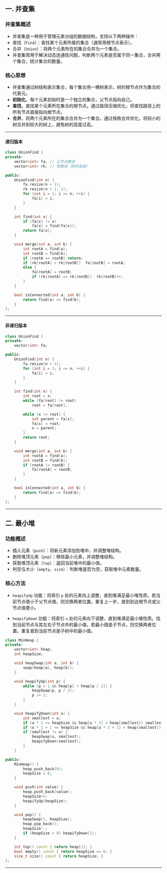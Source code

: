 ## 一. 并查集

### 并查集概述
- 并查集是一种用于管理元素分组的数据结构，支持以下两种操作：
- 查找（`Find`）：查找某个元素所属的集合（通常用根节点表示）。
- 合并（`Union`）：将两个元素所在的集合合并为一个集合。
- 并查集常用于解决动态连通性问题，判断两个元素是否属于同一集合，合并两个集合，统计集合的数量。

### 核心思想
- 并查集通过树结构表示集合，每个集合用一棵树表示，树的根节点作为集合的代表元。
- **初始化**，每个元素初始时是一个独立的集合，父节点指向自己。
- **查找**，查找某个元素所在集合的根节点。通过路径压缩优化，将查找路径上的所有节点直接指向根节点。
- **合并**，将两个元素所在的集合合并为一个集合。通过按秩合并优化，将较小的树合并到较大的树上，避免树的高度过高。

---

#### 递归版本
```cpp
class UnionFind {
private:
    vector<int> fa; // 父节点数组
    vector<int> rk; // 秩数组（树的高度）

public:
    UnionFind(int n) {
        fa.resize(n + 1);
        rk.resize(n + 1, 1);
        for (int i = 1; i <= n; ++i) {
            fa[i] = i;
        }
    }

    int find(int x) {
        if (fa[x] != x)
            fa[x] = find(fa[x]);
        return fa[x];
    }

    void merge(int a, int b) {
        int rootA = find(a);
        int rootB = find(b);
        if (rootA == rootB) return;
        if (rk[rootA] > rk[rootB])  fa[rootB] = rootA;
        else {
            fa[rootA] = rootB;
            if (rk[rootA] == rk[rootB])  rk[rootB]++;
        }
    }

    bool isConnected(int a, int b) {
        return find(a) == find(b);
    }
};
```

---

#### 非递归版本
```cpp
class UnionFind {
private:
    vector<int> fa;

public:
    UnionFind(int n) {
        fa.resize(n + 1);
        for (int i = 1; i <= n; ++i) {
            fa[i] = i;
        }
    }

    int find(int x) {
        int root = x;
        while (fa[root] != root)
            root = fa[root];

        while (x != root) {
            int parent = fa[x];
            fa[x] = root;
            x = parent;
        }
        return root;
    }

    void merge(int a, int b) {
        int rootA = find(a);
        int rootB = find(b);
        if (rootA != rootB) {
            fa[rootA] = rootB;
        }
    }

    bool isConnected(int a, int b) {
        return find(a) == find(b);
    }
};
```

---

## 二. 最小堆

### 功能概述

- 插入元素（`push`）：将新元素添加到堆中，并调整堆结构。
- 删除堆顶元素（`pop`）：移除最小元素，并调整堆结构。
- 获取堆顶元素（`top`）：返回当前堆中的最小值。
- 判空与大小（`empty`、`size`）：判断堆是否为空，获取堆中元素数量。

### 核心方法

- `heapifyUp` 功能：将索引 `p` 处的元素向上调整，直到堆满足最小堆性质。若当前节点值小于父节点值，则交换两者位置。重复上一步，直到到达根节点或父节点值更小。


- `heapifyDown` 功能：将索引 `u` 处的元素向下调整，直到堆满足最小堆性质。找到当前节点与其左右子节点中的最小值。若最小值是子节点，则交换两者位置。重复直到当前节点是子树中的最小值。

```cpp
class MinHeap {
private:
    vector<int> heap;
    int heapSize;

    void heapSwap(int a, int b) {
        swap(heap[a], heap[b]);
    }

    void heapifyUp(int p) {
        while (p > 1 && heap[p] < heap[p / 2]) {
            heapSwap(p, p / 2);
            p /= 2;
        }
    }

    void heapifyDown(int u) {
        int smallest = u;
        if (u * 2 <= heapSize && heap[u * 2] < heap[smallest]) smallest = u * 2;
        if (u * 2 + 1 <= heapSize && heap[u * 2 + 1] < heap[smallest]) smallest = u * 2 + 1;
        if (smallest != u) {
            heapSwap(u, smallest);
            heapifyDown(smallest);
        }
    }

public:
    MinHeap() {
        heap.push_back(0);
        heapSize = 0;
    }

    void push(int value) {
        heap.push_back(value);
        heapSize++;
        heapifyUp(heapSize);
    }

    void pop() {
        heapSwap(1, heapSize);
        heap.pop_back();
        heapSize--;
        if (heapSize > 0) heapifyDown(1);
    }

    int top() const { return heap[1]; }
    bool empty() const { return heapSize == 0; }
    size_t size() const { return heapSize; }
};
```

---

